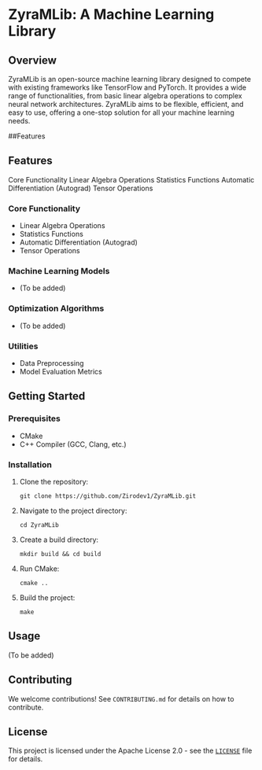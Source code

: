 # ZyraMLib: A Machine Learning Library

## Overview

ZyraMLib is an open-source machine learning library designed to compete with existing frameworks like TensorFlow and PyTorch. It provides a wide range of functionalities, from basic linear algebra operations to complex neural network architectures. ZyraMLib aims to be flexible, efficient, and easy to use, offering a one-stop solution for all your machine learning needs.

##Features
## Features

Core Functionality
    Linear Algebra Operations
    Statistics Functions
    Automatic Differentiation (Autograd)
    Tensor Operations
### Core Functionality
- Linear Algebra Operations
- Statistics Functions
- Automatic Differentiation (Autograd)
- Tensor Operations

### Machine Learning Models
- (To be added)

### Optimization Algorithms
- (To be added)

### Utilities
- Data Preprocessing
- Model Evaluation Metrics

## Getting Started

### Prerequisites
- CMake
- C++ Compiler (GCC, Clang, etc.)

### Installation
1. Clone the repository: 
   ```
   git clone https://github.com/Zirodev1/ZyraMLib.git
   ```
2. Navigate to the project directory: 
   ```
   cd ZyraMLib
   ```
3. Create a build directory: 
   ```
   mkdir build && cd build
   ```
4. Run CMake: 
   ```
   cmake ..
   ```
5. Build the project: 
   ```
   make
   ```

## Usage
(To be added)

## Contributing
We welcome contributions! See `CONTRIBUTING.md` for details on how to contribute.

## License
This project is licensed under the Apache License 2.0 - see the [`LICENSE`](LICENSE) file for details.
